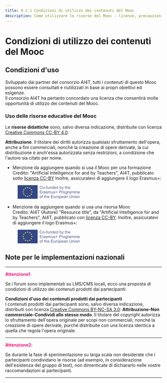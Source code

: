 ```yaml
---
title: 0.2.1 Condizioni di utilizzo dei contenuti del Mooc
description: Come utilizzare le risorse del Mooc - licenze, precauzioni d'uso
---
```

# Condizioni di utilizzo dei contenuti del Mooc

## Condizioni d'uso

Sviluppato dai partner del consorzio AI4T, tutti i contenuti di questo Mooc possono essere consultati e riutilizzati in base ai propri obiettivi ed esigenze.  
Il consorzio AI4T ha pertanto concordato una licenza che consentirà molte opportunità di utilizzo dei contenuti del Mooc.

### Uso delle risorse educative del Mooc

Le **risorse didattiche** sono, salvo diversa indicazione, distribuite con licenza [Creative Commons CC-BY 4.0](https://creativecommons.org/licenses/by/4.0/deed.en):

**Attribuzione**. Il titolare dei diritti autorizza qualsiasi sfruttamento dell'opera, anche a fini commerciali, nonché la creazione di opere derivate, la cui distribuzione è anch'essa autorizzata senza restrizioni, a condizione che l'autore sia citato per nome.

* Menzione da aggiungere quando si usa il Mooc per una formazione
  Credito: "Artificial Intelligence for and by Teachers", AI4T, pubblicato sotto [licenza CC-BY](https://creativecommons.org/licenses/by/4.0/deed.en)
  Inoltre, assicuratevi di aggiungere il logo Erasmus+:
<figure>
  <img src="Images/LogoCoFoundedErasmusProgramEU.png" alt="Logo Co-founded by Erasmus and EU"/>
</figure>

* Menzione da aggiungere quando si usa una risorsa Mooc  
  Credito: AI4T (Autore) "Resource title", da "Artificial Intelligence for and by Teachers", AI4T, pubblicato con [licenza CC-BY](https://creativecommons.org/licenses/by/4.0/deed.en).
  Inoltre, assicuratevi di aggiungere il logo Erasmus+:
<figure>
  <img src="Images/LogoCoFoundedErasmusProgramEU.png" alt="Logo Co-founded by Erasmus and EU"/>
</figure>

## Note per le implementazioni nazionali
____________________
<span style="color:#EE147F;font-weight:bold">Attenzione1</span>:            

Se i forum sono implementati su LMS/CMS locali, ecco una proposta di condizioni di utilizzo dei contenuti prodotti dai partecipanti:         

**Condizioni d'uso dei contenuti prodotti dai partecipanti**  
I contenuti prodotti dai partecipanti sono, salvo diversa indicazione, distribuiti con licenza [Creative Commons BY-NC-SA 3.0](https://creativecommons.org/licenses/by-nc-sa/3.0/fr/deed.en):
**Attribuzione-Non commerciale-Condividi allo stesso modo**. Il titolare del copyright autorizza lo sfruttamento dell'opera originale per scopi non commerciali, nonché la creazione di opere derivate, purché distribuite con una licenza identica a quella che regola l'opera originale.                         
____________________

<span style="color:#EE147F;font-weight:bold">Attenzione2</span>:            

Se durante la fase di sperimentazione su larga scala non desiderate che i partecipanti condividano le risorse (ad esempio, in considerazione dell'esistenza del gruppo di test), non dimenticate di dichiararlo nelle vostre raccomandazioni ai partecipanti.                            
____________________
